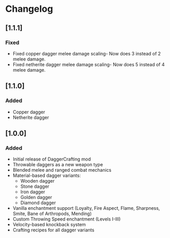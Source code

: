 # Changelog




## [1.1.1]

### Fixed
- Fixed copper dagger melee damage scaling- Now does 3 instead of 2 melee damage.
- Fixed netherite dagger melee damage scaling- Now does 5 instead of 4 melee damage.


## [1.1.0] 

### Added
- Copper dagger
- Netherite dagger


## [1.0.0] 

### Added
- Initial release of DaggerCrafting mod
- Throwable daggers as a new weapon type
- Blended melee and ranged combat mechanics
- Material-based dagger variants:
  - Wooden dagger
  - Stone dagger
  - Iron dagger
  - Golden dagger
  - Diamond dagger
- Vanilla enchantment support (Loyalty, Fire Aspect, Flame, Sharpness, Smite, Bane of Arthropods, Mending)
- Custom Throwing Speed enchantment (Levels I-III)
- Velocity-based knockback system
- Crafting recipes for all dagger variants 